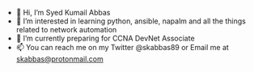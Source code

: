 - 👋 Hi, I’m Syed Kumail Abbas
- 👀 I’m interested in learning python, ansible, napalm and all the things related to network automation
- 🌱 I’m currently preparing for CCNA DevNet Associate
- 📫 You can reach me on my Twitter @skabbas89 or Email me at skabbas@protonmail.com

<!---
kumail16/kumail16 is a ✨ special ✨ repository because its `README.md` (this file) appears on your GitHub profile.
You can click the Preview link to take a look at your changes.
--->
